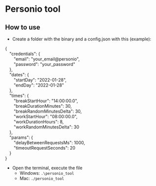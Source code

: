 # Personio tool

## How to use

- Create a folder with the binary and a config.json with this (example):

{<br>
&emsp;"credentials": {<br>
&emsp;&emsp;"email": "your_email@personio",<br>
&emsp;&emsp;"password": "your_password"<br>
&emsp;},<br>
&emsp;"dates": {<br>
&emsp;&emsp;"startDay": "2022-01-28",<br>
&emsp;&emsp;"endDay": "2022-01-28"<br>
&emsp;},<br>
&emsp;"times": {<br>
&emsp;&emsp;"breakStartHour": "14:00:00.0",<br>
&emsp;&emsp;"breakDurationMinutes": 30,<br>
&emsp;&emsp;"breakRandomMinutesDelta": 30,<br>
&emsp;&emsp;"workStartHour": "08:00:00.0",<br>
&emsp;&emsp;"workDurationHours": 8,<br>
&emsp;&emsp;"workRandomMinutesDelta": 30<br>
&emsp;},<br>
&emsp;"params": {<br>
&emsp;&emsp;"delayBetweenRequestsMs": 1000,<br>
&emsp;&emsp;"timeoutRequestSeconds": 20<br>
&emsp;}<br>
}

- Open the terminal, execute the file
    - Windows: ``.\personio_tool``
    - Mac: ``./personio_tool``